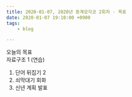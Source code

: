 ```yaml
---
title: 2020-01-07, 2020년 동계모각코 2회차 - 목표
date: 2020-01-07 19:10:00 +0900
tags:
    - blog

---
```


오늘의 목표  
자료구조 1 (연습)  
1. 단어 뒤집기 2  
2. 쇠막대기
회화
 1. 신년 계획 발표  
